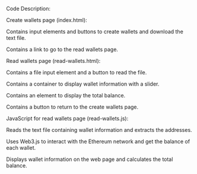 Code Description:

Create wallets page (index.html):

Contains input elements and buttons to create wallets and download the text file.

Contains a link to go to the read wallets page.

Read wallets page (read-wallets.html):

Contains a file input element and a button to read the file.

Contains a container to display wallet information with a slider.

Contains an element to display the total balance.

Contains a button to return to the create wallets page.

JavaScript for read wallets page (read-wallets.js):

Reads the text file containing wallet information and extracts the addresses.

Uses Web3.js to interact with the Ethereum network and get the balance of each wallet.

Displays wallet information on the web page and calculates the total balance.


